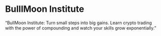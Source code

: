 # BulllMoon Institute 
“BullMoon Institute: Turn small steps into big gains. Learn crypto trading with the power of compounding and watch your skills grow exponentially.”
